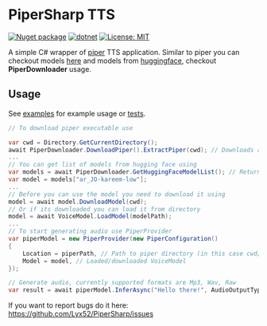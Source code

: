 # PiperSharp TTS

[![Nuget package](https://img.shields.io/nuget/vpre/SharpPiper)](https://www.nuget.org/packages/PiperSharp/)
[![dotnet](https://github.com/Lyx52/PiperSharp/actions/workflows/dotnet.yml/badge.svg?branch=master)](https://github.com/Lyx52/PiperSharp/actions/workflows/dotnet.yml)
[![License: MIT](https://img.shields.io/github/license/Lyx52/PiperSharp)](https://github.com/Lyx52/PiperSharp/blob/master/LICENSE)

A simple C# wrapper of [piper](https://github.com/rhasspy/piper) TTS application. Similar to piper you can checkout models [here](https://rhasspy.github.io/piper-samples/) and models from [huggingface](https://huggingface.co/rhasspy/piper-voices/tree/v1.0.0), 
checkout **PiperDownloader** usage.

## Usage
See [examples](PiperSharp.Examples) for example usage or [tests](PiperSharp.Tests).
```csharp
// To download piper executable use

var cwd = Directory.GetCurrentDirectory();
await PiperDownloader.DownloadPiper().ExtractPiper(cwd); // Downloads and extracts piper to cwd/piper directory
...
// You can get list of models from hugging face using
var models = await PiperDownloader.GetHuggingFaceModelList(); // Returns a dictionary with model key as key
var model = models["ar_JO-kareem-low"];
...
// Before you can use the model you need to download it using
model = await model.DownloadModel(cwd);
// Or if its downloaded you can load it from directory
model = await VoiceModel.LoadModel(modelPath);
...
// To start generating audio use PiperProvider
var piperModel = new PiperProvider(new PiperConfiguration()
{
    Location = piperPath, // Path to piper directory (in this case cwd/piper)
    Model = model, // Loaded/downloaded VoiceModel
});

// Generate audio, currently supported formats are Mp3, Wav, Raw
var result = await piperModel.InferAsync("Hello there!", AudioOutputType.Wav); // Returns byte[]
```

If you want to report bugs do it here: https://github.com/Lyx52/PiperSharp/issues